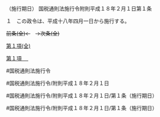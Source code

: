 （施行期日）
国税通則法施行令附則平成１８年２月１日第１条

１　この政令は、平成十八年四月一日から施行する。

~~前条(全)←~~　~~→次条(全)~~

[第１項(全)](国税通則法施行＿令附則平成１８年２月１日第１条第１項_.md)  

[第１項 　 ](国税通則法施行＿令附則平成１８年２月１日第１条第１項.md)  

#国税通則法施行令

#国税通則法施行令/附則平成１８年２月１日

#国税通則法施行令/附則平成１８年２月１日/第１条（施行期日）

#国税通則法施行令/附則平成１８年２月１日/第１条（施行期日）

